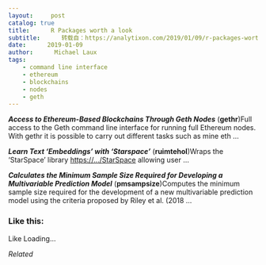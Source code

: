 ```yaml
---
layout:     post
catalog: true
title:      R Packages worth a look
subtitle:      转载自：https://analytixon.com/2019/01/09/r-packages-worth-a-look-1390/
date:      2019-01-09
author:      Michael Laux
tags:
    - command line interface
    - ethereum
    - blockchains
    - nodes
    - geth
---
```


***Access to Ethereum-Based Blockchains Through Geth Nodes*** (**gethr**)Full access to the Geth command line interface for running full Ethereum nodes. With gethr it is possible to carry out different tasks such as mine eth …

***Learn Text ‘Embeddings’ with ‘Starspace’*** (**ruimtehol**)Wraps the ‘StarSpace’ library <https://…/StarSpace> allowing user …

***Calculates the Minimum Sample Size Required for Developing a Multivariable Prediction Model*** (**pmsampsize**)Computes the minimum sample size required for the development of a new multivariable prediction model using the criteria proposed by Riley et al. (2018 …





### Like this:

Like Loading...


*Related*

